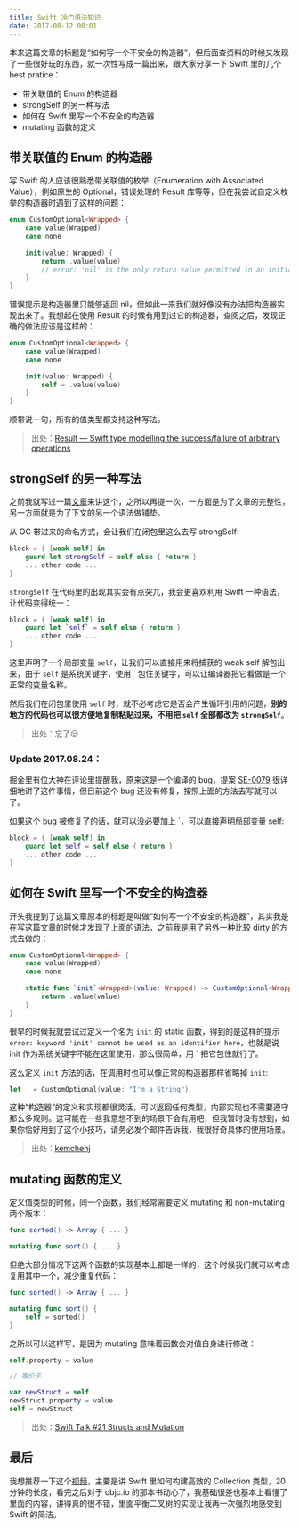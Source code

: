 ```yaml
---
title: Swift 冷门语法知识
date: 2017-08-12 00:01
---
```


本来这篇文章的标题是“如何写一个不安全的构造器”，但后面查资料的时候又发现了一些很好玩的东西，就一次性写成一篇出来，跟大家分享一下 Swift 里的几个 best pratice：

- 带关联值的 Enum 的构造器
- strongSelf 的另一种写法
- 如何在 Swift 里写一个不安全的构造器
- mutating 函数的定义

<!--more-->

## 带关联值的 Enum 的构造器

写 Swift 的人应该很熟悉带关联值的枚举（Enumeration with Associated Value），例如原生的 Optional，错误处理的 Result 库等等，但在我尝试自定义枚举的构造器时遇到了这样的问题：

```swift
enum CustomOptional<Wrapped> {
    case value(Wrapped)
    case none
    
    init(value: Wrapped) {
        return .value(value) 
        // error: 'nil' is the only return value permitted in an initializer
    }
}
```

错误提示是构造器里只能够返回 nil，但如此一来我们就好像没有办法把构造器实现出来了。我想起在使用 Result 的时候有用到过它的构造器，查阅之后，发现正确的做法应该是这样的：

```swift
enum CustomOptional<Wrapped> {
    case value(Wrapped)
    case none
    
    init(value: Wrapped) {
        self = .value(value)
    }
}
```

顺带说一句，所有的值类型都支持这种写法。

> 出处：[Result — Swift type modelling the success/failure of arbitrary operations](https://github.com/antitypical/Result/blob/master/Result/Result.swift)

## strongSelf 的另一种写法

之前我就写过一篇[文章](/2017-03-15/)来讲这个，之所以再提一次，一方面是为了文章的完整性，另一方面就是为了下文的另一个语法做铺垫。

从 OC 带过来的命名方式，会让我们在闭包里这么去写 strongSelf:

```swift
block = { [weak self] in
    guard let strongSelf = self else { return }
    ... other code ...
}
```

`strongSelf` 在代码里的出现其实会有点突兀，我会更喜欢利用 Swift 一种语法，让代码变得统一：

```swift
block = { [weak self] in
    guard let `self` = self else { return }
    ... other code ...
}
```

这里声明了一个局部变量 `self`，让我们可以直接用来将捕获的 weak self 解包出来，由于 `self` 是系统关键字，使用 ` 包住关键字，可以让编译器把它看做是一个正常的变量名称。

然后我们在闭包里使用 `self` 时，就不必考虑它是否会产生循环引用的问题，**别的地方的代码也可以很方便地复制粘贴过来，不用把 `self` 全部都改为 `strongSelf`**。

> 出处：忘了😒

### Update 2017.08.24：

掘金里有位大神在评论里提醒我，原来这是一个编译的 bug，提案 [SE-0079](https://github.com/apple/swift-evolution/blob/master/proposals/0079-upgrade-self-from-weak-to-strong.md) 很详细地讲了这件事情，但目前这个 bug 还没有修复，按照上面的方法去写就可以了。

如果这个 bug 被修复了的话，就可以没必要加上 `，可以直接声明局部变量 self:

```swift
block = { [weak self] in
    guard let self = self else { return }
    ... other code ...
}
```

## 如何在 Swift 里写一个不安全的构造器

开头我提到了这篇文章原本的标题是叫做“如何写一个不安全的构造器”，其实我是在写这篇文章的时候才发现了上面的语法，之前我是用了另外一种比较 dirty 的方式去做的：

```swift
enum CustomOptional<Wrapped> {
    case value(Wrapped)
    case none
    
    static func `init`<Wrapped>(value: Wrapped) -> CustomOptional<Wrapped> {
        return .value(value)
    }
}
```

很早的时候我就尝试过定义一个名为 `init` 的 static 函数，得到的是这样的提示 `error: keyword 'init' cannot be used as an identifier here`，也就是说 init 作为系统关键字不能在这里使用，那么很简单，用 ` 把它包住就行了。

这么定义 `init` 方法的话，在调用时也可以像正常的构造器那样省略掉 `init`:

```swift
let _ = CustomOptional(value: "I'm a String")
```

这种“构造器”的定义和实现都很灵活，可以返回任何类型，内部实现也不需要遵守那么多规则。这可能在一些我意想不到的场景下会有用吧，但我暂时没有想到，如果你恰好用到了这个小技巧，请务必发个邮件告诉我，我很好奇具体的使用场景。

> 出处：[kemchenj](/2017/08/12/2017-08-12/)

## mutating 函数的定义

定义值类型的时候，同一个函数，我们经常需要定义 mutating 和 non-mutating 两个版本：

```swift
func sorted() -> Array { ... }

mutating func sort() { ... }
```

但绝大部分情况下这两个函数的实现基本上都是一样的，这个时候我们就可以考虑复用其中一个，减少重复代码：

```swift
func sorted() -> Array { ... }

mutating func sort() { 
    self = sorted()
}
```

之所以可以这样写，是因为 mutating 意味着函数会对值自身进行修改：

```swift
self.property = value

// 等价于

var newStruct = self
newStruct.property = value
self = newStruct
```

> 出处：[Swift Talk #21 Structs and Mutation](https://talk.objc.io/episodes/S01E21-structs-and-mutation)

## 最后

我想推荐一下这个[视频](https://www.youtube.com/watch?v=UdZP6JeTCkM)，主要是讲 Swift 里如何构建高效的 Collection 类型，20分钟的长度，看完之后对于 objc.io 的那本书动心了，我基础很差也基本上看懂了里面的内容，讲得真的很不错，里面平衡二叉树的实现让我再一次强烈地感受到 Swift 的简洁。


